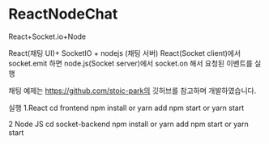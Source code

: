 # ReactNodeChat
React+Socket.io+Node


React(채팅 UI)+ SocketIO + nodejs (채팅 서버)
React(Socket client)에서 socket.emit 하면  node.js(Socket server)에서 socket.on 해서 요청된 이벤트를 실행

채팅 예제는 
https://github.com/stoic-park의 깃허브를 참고하며 개발하였습니다.


실행 
1.React 
cd frontend 
npm install  or yarn add 
npm start or yarn start

2 Node JS
cd socket-backend
npm install or yarn add
npm start or yarn start

